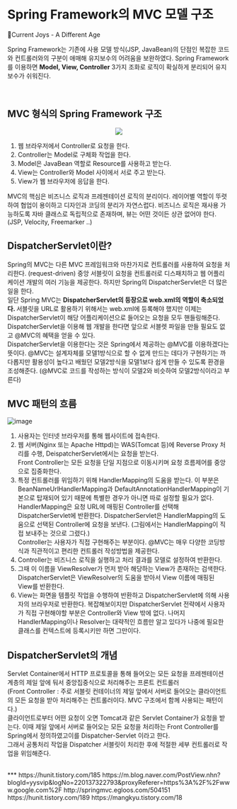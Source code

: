 # Spring Framework의 MVC 모델 구조

🎵Current Joys - A Different Age

Spring Framework는 기존에 사용 모델 방식(JSP, JavaBean)의 단점인 복잡한 코드와 컨트롤러와의 구분이 애매해 유지보수의 어려움을 보완하였다. 
Spring Framework를 이용하면 <strong>Model, View, Controller</strong> 3가지 조화로 로직이 확실하게 분리되어 유지보수가 쉬워진다. 


<br>

## MVC 형식의 Spring Framework 구조 
<p align="center">
<img src="https://user-images.githubusercontent.com/28748103/55096668-a9f71100-50fd-11e9-9780-94d73c648194.png">
</p>

1. 웹 브라우저에서 Controller로 요청을 한다.
2. Controller는 Model로 구체화 작업을 한다. 
3. Model은 JavaBean 역할로 Resource를 사용하고 받는다.
4. View는 Controller와 Model 사이에서 서로 주고 받는다.
5. View가 웹 브라우저에 응답을 한다.


MVC의 핵심은 비즈니스 로직과 프레젠테이션 로직의 분리이다. 
레이어별 역할이 뚜렷하여 협업이 용이하고 디자인과 코딩의 분리가 자연스럽다.
비즈니스 로직은 재사용 가능하도록 자바 클래스로 독립적으로 존재하며,
뷰는 어떤 것이든 상관 없어야 한다. (JSP, Velocity, Freemarker ..) 

## DispatcherServlet이란? 
Spring의 MVC는 다른 MVC 프레임워크와 마찬가지로 컨트롤러를 사용하여 요청을 처리한다. (request-driven) 중앙 서블릿이 요청을 컨트롤러로 디스패치하고 웹 어플리케이션 개발의 여러 기능을 제공한다. 하지만 Spring의 DispatcherServlet은 더 많은 일을 한다.<br>
 일단 Spring MVC는 <strong> DispatcherServlet의 등장으로 web.xml의 역할이 축소되었다. </strong> 서블릿을 URL로 활용하기 위해서는 web.xml에 등록해야 했지만 이제는 DispatcherServlet이 해당 어플리케이션으로 들어오는 요청을 모두 핸들링해준다. DispatcherServlet을 이용해 웹 개발을 한다면 앞으로 서블렛 파일을 만들 필요도 없고 @MVC의 혜택을 얻을 수 있다. <br> 
 DispatcherServlet을 이용한다는 것은 Spring에서 제공하는 @MVC를 이용하겠다는 뜻이다. @MVC는 설계자체를 모델1방식으로 할 수 없게 만드는 데다가 구현하기는 까다롭지만 활용성이 높다고 배웠던 모델2방식을 모델1보다 쉽게 만들 수 있도록 환경을 조성해준다. (@MVC로 코드를 작성하는 방식이 모델2와 비슷하여 모델2방식이라고 부른다) <br>
## MVC 패턴의 흐름 
![image](https://user-images.githubusercontent.com/28748103/55096691-b2e7e280-50fd-11e9-8175-1d23f9c77aa1.png)

1. 사용자는 인터넷 브라우저를 통해 웹사이트에 접속한다.<br>
2. 웹 서버(Nginx 또는 Apache Httpd)는 WAS(Tomcat 등)에 Reverse Proxy 처리를 수행, DeispatcherServlet에서는 요청을 받는다. <br>
Front Controller는 모든 요청을 단일 지점으로 이동시키며 요청 흐름제어를 중앙으로 집중화한다. <br>
3.  특정 컨트롤러를 위임하기 위해 HandlerMapping의 도움을 받는다. 이 부분은 BeanNameUrlHandlerMapping과 DefaultAnnotationHandlerMapping이 기본으로 탑재되어 있기 때문에 특별한 경우가 아니면 따로 설정할 필요가 없다. <br>
HandlerMapping은 요청 URL에 매핑된 Controller를 선택해 DispatcherServlet에 반환한다. DispatcherServlet은 HandlerMapping의 도움으로 선택된 Controller에 요청을 보낸다. (그림에서는 HandlerMapping이 직접 보내주는 것으로 그렸다.)
<br>Controller는 사용자가 직접 구현해주는 부분이다. @MVC는 매우 다양한 코딩방식과 직관적이고 편리한 컨트롤러 작성방법을 제공한다.
4. Controller는 비즈니스 로직을 실행하고 처리 결과를 모델로 설정하여 반환한다. 
5. 그때 이 이름을 ViewResolver가 먼저 받아 해당하는 View가 존재하는 검색한다. DispatcherServlet은 ViewResolver의 도움을 받아서 View 이름에 매핑된 View를 반환한다. 
6. View는 화면을 템플릿 작업을 수행하여 반환하고 DispatcherServlet에 의해 사용자의 브라우저로 반환한다. 복잡해보이지만 DispatcherServlet 전략에서 사용자가 직접 구현해야할 부분은 Controller와 View 밖에 없다. 나머지 HandlerMapping이나 Resolver는 대략적인 흐름만 알고 있다가 나중에 필요한 클래스를 컨텍스트에 등록시키만 하면 그만이다. 



## DispatcherServlet의 개념 
Servlet Container에서 HTTP 프로토콜을 통해 들어오는 모든 요청을 프레젠테이션 계층의 제일 앞에 둬서 중앙집중식으로 처리해주는 프론트 컨트롤러    
(Front Controller : 주로 서블릿 컨테이너의 제일 앞에서 서버로 들어오는 클라이언트의 모든 요청을 받아 처리해주는 컨트롤러이다. MVC 구조에서 함께 사용되는 패턴이다.)  
클라이언트로부터 어떤 요청이 오면 Tomcat과 같은 Servlet Container가 요청을 받는다. 이때 제일 앞에서 서버로 들어오는 모든 요청을 처리하는 Front Controller를 Spring에서 정의하였고이를 Dispatcher-Servlet 이라고 한다.  
그래서 공통처리 작업을 Dispatcher 서블릿이 처리한 후에 적절한 세부 컨트롤러로 작업을 위임해준다.  

<br>
***
https://hunit.tistory.com/185  
https://m.blog.naver.com/PostView.nhn?  blogId=yysvip&logNo=220137322793&proxyReferer=https%3A%2F%2Fwww.google.com%2F  
http://springmvc.egloos.com/504151  
https://hunit.tistory.com/189  
https://mangkyu.tistory.com/18
